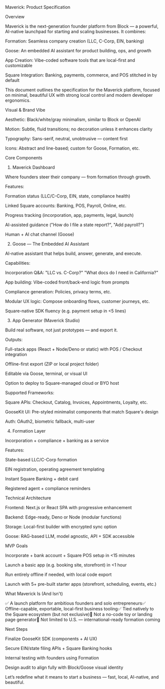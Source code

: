 Maverick: Product Specification

Overview

Maverick is the next-generation founder platform from Block — a powerful, AI-native launchpad for starting and scaling businesses. It combines:

Formation: Seamless company creation (LLC, C-Corp, EIN, banking)

Goose: An embedded AI assistant for product building, ops, and growth

App Creation: Vibe-coded software tools that are local-first and customizable

Square Integration: Banking, payments, commerce, and POS stitched in by default

This document outlines the specification for the Maverick platform, focused on minimal, beautiful UX with strong local control and modern developer ergonomics.

Visual & Brand Vibe

Aesthetic: Black/white/gray minimalism, similar to Block or OpenAI

Motion: Subtle, fluid transitions; no decoration unless it enhances clarity

Typography: Sans-serif, neutral, unobtrusive — content first

Icons: Abstract and line-based; custom for Goose, Formation, etc.

Core Components

1. Maverick Dashboard

Where founders steer their company — from formation through growth.

Features:

Formation status (LLC/C-Corp, EIN, state, compliance health)

Linked Square accounts: Banking, POS, Payroll, Online, etc.

Progress tracking (incorporation, app, payments, legal, launch)

AI-assisted guidance ("How do I file a state report?", "Add payroll?")

Human + AI chat channel (Goose)

2. Goose — The Embedded AI Assistant

AI-native assistant that helps build, answer, generate, and execute.

Capabilities:

Incorporation Q&A: "LLC vs. C-Corp?" "What docs do I need in California?"

App building: Vibe-coded front/back-end logic from prompts

Compliance generation: Policies, privacy terms, etc.

Modular UX logic: Compose onboarding flows, customer journeys, etc.

Square-native SDK fluency (e.g. payment setup in <5 lines)

3. App Generator (Maverick Studio)

Build real software, not just prototypes — and export it.

Outputs:

Full-stack apps (React + Node/Deno or static) with POS / Checkout integration

Offline-first export (ZIP or local project folder)

Editable via Goose, terminal, or visual UI

Option to deploy to Square-managed cloud or BYO host

Supported Frameworks:

Square APIs: Checkout, Catalog, Invoices, Appointments, Loyalty, etc.

GooseKit UI: Pre-styled minimalist components that match Square's design

Auth: OAuth2, biometric fallback, multi-user

4. Formation Layer

Incorporation + compliance + banking as a service

Features:

State-based LLC/C-Corp formation

EIN registration, operating agreement templating

Instant Square Banking + debit card

Registered agent + compliance reminders

Technical Architecture

Frontend: Next.js or React SPA with progressive enhancement

Backend: Edge-ready, Deno or Node (modular functions)

Storage: Local-first builder with encrypted sync option

Goose: RAG-based LLM, model agnostic, API + SDK accessible

MVP Goals

Incorporate + bank account + Square POS setup in <15 minutes

Launch a basic app (e.g. booking site, storefront) in <1 hour

Run entirely offline if needed, with local code export

Launch with 5+ pre-built starter apps (storefront, scheduling, events, etc.)

What Maverick Is (And Isn't)

✅ A launch platform for ambitious founders and solo entrepreneurs✅ Offline-capable, exportable, local-first business tooling✅ Tied natively to the Square ecosystem (but not exclusive)🚫 Not a no-code toy or landing page generator🚫 Not limited to U.S. — international-ready formation coming

Next Steps

Finalize GooseKit SDK (components + AI UX)

Secure EIN/state filing APIs + Square Banking hooks

Internal testing with founders using Formation

Design audit to align fully with Block/Goose visual identity

Let’s redefine what it means to start a business — fast, local, AI-native, and beautiful.


